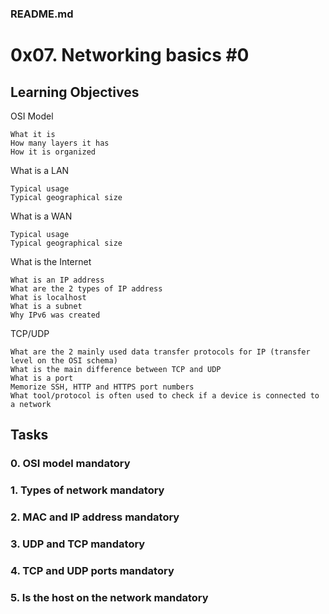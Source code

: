 ### README.md

# 0x07. Networking basics #0

## Learning Objectives

OSI Model

    What it is
    How many layers it has
    How it is organized

What is a LAN

    Typical usage
    Typical geographical size

What is a WAN

    Typical usage
    Typical geographical size

What is the Internet

    What is an IP address
    What are the 2 types of IP address
    What is localhost
    What is a subnet
    Why IPv6 was created

TCP/UDP

    What are the 2 mainly used data transfer protocols for IP (transfer level on the OSI schema)
    What is the main difference between TCP and UDP
    What is a port
    Memorize SSH, HTTP and HTTPS port numbers
    What tool/protocol is often used to check if a device is connected to a network

## Tasks

### 0. OSI model mandatory
### 1. Types of network mandatory
### 2. MAC and IP address mandatory
### 3. UDP and TCP mandatory
### 4. TCP and UDP ports mandatory
### 5. Is the host on the network mandatory
